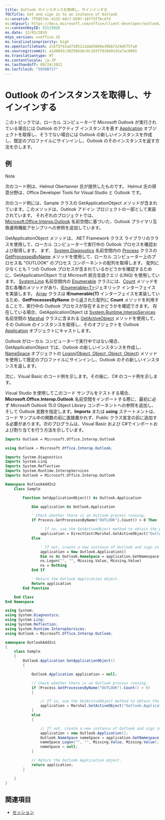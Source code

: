 ```yaml
---
title: Outlook のインスタンスを取得し、サインインする
TOCTitle: Get and sign in to an instance of Outlook
ms:assetid: 7f5057dc-4232-4dc7-b597-16ff5f7bcd7d
ms:mtpsurl: https://docs.microsoft.com/office/client-developer/outlook/pia/how-to-get-and-log-on-to-an-instance-of-outlook?redirectedfrom=MSDN
ms:contentKeyID: 55119926
ms.date: 12/03/2019
mtps_version: v=office.15
ms.localizationpriority: high
ms.openlocfilehash: 2cbf3f41ad7205111da63669e39bb7224d5f5fa0
ms.sourcegitcommit: a1d9041c20256616c9c183f7d1049142a7ac6991
ms.translationtype: HT
ms.contentlocale: ja-JP
ms.lasthandoff: 09/24/2021
ms.locfileid: "59590717"
---
```

# <a name="get-and-sign-in-to-an-instance-of-outlook"></a>Outlook のインスタンスを取得し、サインインする

このトピックでは、ローカル コンピューターで Microsoft Outlook が実行されている場合には Outlook のアクティブ インスタンスを表す [Application](https://docs.microsoft.com/dotnet/api/microsoft.office.interop.outlook.application?redirectedfrom=MSDN&view=outlook-pia) オブジェクトを取得し、そうでない場合には Outlook の新しいインスタンスを作成し、既定のプロファイルにサインインし、Outlook のそのインスタンスを返す方法を示します。

## <a name="example"></a>例

> [!NOTE] 
> 次のコード例は、Helmut Obertanner 氏が提供したものです。 Helmut 氏の得意分野は、Office Developer Tools for Visual Studio と Outlook です。 

次のコード例には、Sample クラスの GetApplicationObject メソッドが含まれています。このメソッドは、Outlook アドイン プロジェクトの一部として実装されています。 それぞれのプロジェクトでは、[Microsoft.Office.Interop.Outlook](https://docs.microsoft.com/dotnet/api/microsoft.office.interop.outlook?redirectedfrom=MSDN&view=outlook-pia) 名前空間に基づいた、Outlook プライマリ互換運用機能アセンブリへの参照を追加しています。

GetApplicationObject メソッドは、.NET Framework クラス ライブラリのクラスを使用して、ローカル コンピューターで実行中の Outlook プロセスを確認および取得します。 まず、 [System.Diagnostics](https://docs.microsoft.com/dotnet/api/system.diagnostics.process.getprocessesbyname?redirectedfrom=MSDN&view=netframework-4.8#overloads) 名前空間内の [Process](https://docs.microsoft.com/dotnet/api/system.diagnostics.process?redirectedfrom=MSDN&view=netframework-4.8) クラスの [GetProcessesByName](https://docs.microsoft.com/dotnet/api/system.diagnostics?redirectedfrom=MSDN&view=netframework-4.8) メソッドを使用して、ローカル コンピューター上のプロセス名 "OUTLOOK" のプロセス コンポーネントの配列を取得します。 配列に少なくとも 1 つの Outlook プロセスが含まれているかどうかを確認するために、GetApplicationObject では Microsoft 統合言語クエリ (LINQ) を使用しています。 [System.Linq](https://msdn.microsoft.com/library/bb336768) 名前空間内の [Enumerable](https://msdn.microsoft.com/library/bb345746) クラスには、[Count](https://msdn.microsoft.com/library/bb357758) メソッドを含む各種のメソッドがあり、[IEnumerable\<T\>](https://msdn.microsoft.com/library/9eekhta0)ジェネリック インターフェイスを実装します。 [Array](https://msdn.microsoft.com/library/czz5hkty) クラスは **IEnumerable(T)** インターフェイスを実装しているため、**GetProcessesByName** から返された配列に **Count** メソッドを利用することで、実行中の Outlook プロセスが存在するかどうかを確認できます。 存在している場合、GetApplicationObject は [System.Runtime.InteropServices](https://msdn.microsoft.com/library/9esea608\(v=office.15\)) 名前空間の [Marshal](https://msdn.microsoft.com/library/asx0thw2) クラスに含まれる [GetActiveObject](https://msdn.microsoft.com/library/xt620x09) メソッドを使用して、その Outlook のインスタンスを取得し、そのオブジェクトを Outlook [Application](https://msdn.microsoft.com/library/bb646615\(v=office.15\)) オブジェクトにキャストします。

Outlook がローカル コンピューターで実行中ではない場合、GetApplicationObject では、Outlook の新しいインスタンスを作成し、[NameSpace](https://docs.microsoft.com/dotnet/api/microsoft.office.interop.outlook.namespace?redirectedfrom=MSDN&view=outlook-pia) オブジェクトの [Logon(Object, Object, Object, Object)](https://docs.microsoft.com/dotnet/api/microsoft.office.interop.outlook._namespace.logon?redirectedfrom=MSDN&view=outlook-pia#Microsoft_Office_Interop_Outlook__NameSpace_Logon_System_Object_System_Object_System_Object_System_Object_) メソッドを使用して既定のプロファイルにサインインし、Outlook のその新しいインスタンスを返します。

次に、Visual Basic のコード例を示します。その後に、C\# のコード例を示します。

Visual Studio を使用してこのコード サンプルをテストする場合、**Microsoft.Office.Interop.Outlook** 名前空間をインポートする際に、最初に必ず Microsoft Outlook 15.0 Object Library コンポーネントへの参照を追加し、そして Outlook 変数を指定します。**Imports** または **using** ステートメントは、コード サンプル中の関数の前に直接置かれず、Public クラス宣言の前に追加する必要があります。次のプログラムは、Visual Basic および C\#でインポートおよび割り当てを行う方法を示しています。

```vb
Imports Outlook = Microsoft.Office.Interop.Outlook
```


```csharp
using Outlook = Microsoft.Office.Interop.Outlook;
```


```vb
Imports System.Diagnostics
Imports System.Linq
Imports System.Reflection
Imports System.Runtime.InteropServices
Imports Outlook = Microsoft.Office.Interop.Outlook

Namespace OutlookAddIn2
    Class Sample

        Function GetApplicationObject() As Outlook.Application

            Dim application As Outlook.Application

            ' Check whether there is an Outlook process running.
            If Process.GetProcessesByName("OUTLOOK").Count() > 0 Then

                ' If so, use the GetActiveObject method to obtain the process and cast it to an Application object.
                application = DirectCast(Marshal.GetActiveObject("Outlook.Application"), Outlook.Application)
            Else

                ' If not, create a new instance of Outlook and sign in to the default profile.
                application = New Outlook.Application()
                Dim ns As Outlook.NameSpace = application.GetNamespace("MAPI")
                ns.Logon("", "", Missing.Value, Missing.Value)
                ns = Nothing
            End If

            ' Return the Outlook Application object.
            Return application
        End Function

    End Class
End Namespace
```


```csharp
using System;
using System.Diagnostics;
using System.Linq;
using System.Reflection;
using System.Runtime.InteropServices;
using Outlook = Microsoft.Office.Interop.Outlook;

namespace OutlookAddIn1
{
    class Sample
    {
        Outlook.Application GetApplicationObject()
        {

            Outlook.Application application = null;

            // Check whether there is an Outlook process running.
            if (Process.GetProcessesByName("OUTLOOK").Count() > 0)
            {

                // If so, use the GetActiveObject method to obtain the process and cast it to an Application object.
                application = Marshal.GetActiveObject("Outlook.Application") as Outlook.Application;
            }
            else
            {

                // If not, create a new instance of Outlook and sign in to the default profile.
                application = new Outlook.Application();
                Outlook.NameSpace nameSpace = application.GetNamespace("MAPI");
                nameSpace.Logon("", "", Missing.Value, Missing.Value);
                nameSpace = null;
            }

            // Return the Outlook Application object.
            return application;
        }

    }
}
```

## <a name="see-also"></a>関連項目

- [セッション](sessions.md)

